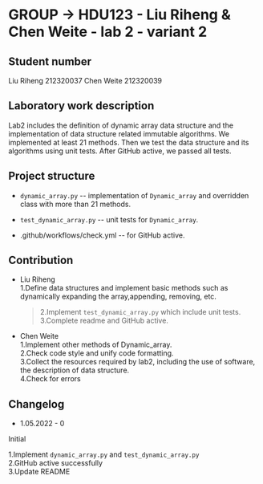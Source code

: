 # GROUP -> HDU123 - Liu Riheng & Chen Weite - lab 2 - variant 2

## Student number

Liu Riheng 212320037
Chen Weite 212320039

## Laboratory work description

Lab2 includes the definition of dynamic array data structure
and the implementation of
data structure related immutable algorithms.
We implemented at least 21 methods. Then we test the data structure
and its algorithms using unit tests.
After GitHub active, we passed all tests.

## Project structure

- `dynamic_array.py` -- implementation of `Dynamic_array`
  and overridden class with more than 21 methods.

- `test_dynamic_array.py` -- unit tests for `Dynamic_array`.

- .github/workflows/check.yml -- for GitHub active.

## Contribution

- Liu Riheng<br>
  1.Define data structures and implement basic methods such as
dynamically expanding the array,appending, removing, etc.
  > 2.Implement `test_dynamic_array.py` which include unit tests.<br>
  > 3.Complete readme and GitHub active.<br>

- Chen Weite<br>
  1.Implement other methods of Dynamic_array.<br>
  2.Check code style and unify code formatting.<br>
  3.Collect the resources required by lab2, including the use of software,
the description of data structure.<br>
  4.Check for errors

## Changelog

- 1.05.2022 - 0

Initial

1.Implement `dynamic_array.py` and `test_dynamic_array.py`<br>
2.GitHub active successfully<br>
3.Update README
